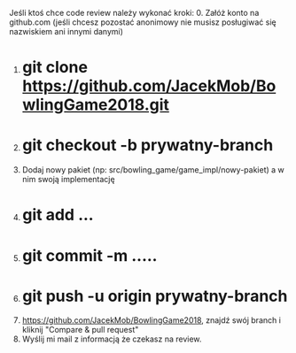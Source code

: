 Jeśli ktoś chce code review należy wykonać kroki:
0. Załóż konto na github.com (jeśli chcesz pozostać anonimowy nie musisz posługiwać się nazwiskiem ani innymi danymi)
1. # git clone https://github.com/JacekMob/BowlingGame2018.git
2. # git checkout -b prywatny-branch
3. Dodaj nowy pakiet (np: src/bowling_game/game_impl/nowy-pakiet) a w nim swoją implementację
4. # git add ...
5. # git commit -m .....
6. # git push -u origin prywatny-branch
7. https://github.com/JacekMob/BowlingGame2018, znajdź swój branch i kliknij "Compare & pull request"
8. Wyślij mi mail z informacją że czekasz na review.

